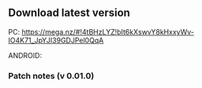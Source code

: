 ## Download latest version

PC: https://mega.nz/#!4tBHzLYZ!bIt6kXswvY8kHxxyWv-IO4K71_JpYJI39GDJPel0QqA

ANDROID:

### Patch notes (v 0.01.0)

